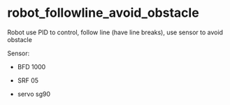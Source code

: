 # robot_followline_avoid_obstacle
Robot use PID to control, follow line (have line breaks), use sensor to avoid obstacle

Sensor:

  * BFD 1000
  
  * SRF 05
  
  * servo sg90
